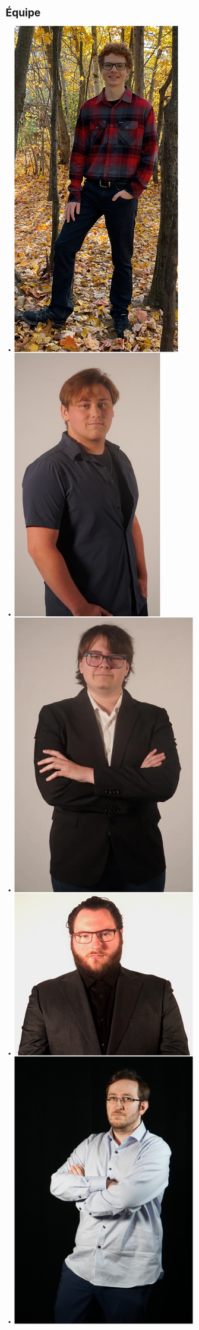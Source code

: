 # Équipe

<!-- Présentation des rôles et responsabilités de chacun des membres de l'équipe -->

* [![Ian_Corbin](./img/ian_corbin.webp)](membre_v/)
* [![Samuel_Desmeules_Voyer](./img/samuel_desmeules-voyer.webp)](membre_w/)
* [![Alexandre_Gervais](./img/alexandre_gervais.webp)](membre_x/)
* [![Kevin_Malric](./img/keven_malric.webp)](membre_y/)
* [![Jérémy_Roy_Coté](./img/jeremy_roy-cote.webp)](membre_Z/)

